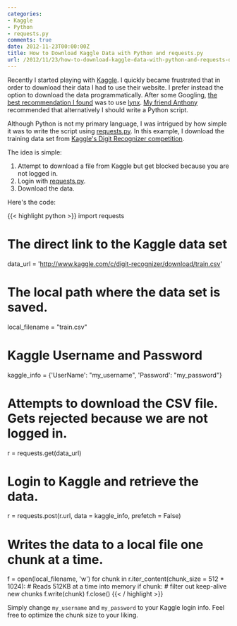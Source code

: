 ```yaml
---
categories:
- Kaggle
- Python
- requests.py
comments: true
date: 2012-11-23T00:00:00Z
title: How to Download Kaggle Data with Python and requests.py
url: /2012/11/23/how-to-download-kaggle-data-with-python-and-requests-dot-py/
---
```


Recently I started playing with [Kaggle](http://kaggle.com). I quickly became frustrated that in order to download their data I had to use their website. I prefer instead the option to download the data programmatically. After some Googling, [the best recommendation I found](http://www.kaggle.com/c/ClaimPredictionChallenge/forums/t/772/downloading-the-data-from-kaggle-to-remote-linux-instance) was to use [lynx](http://en.wikipedia.org/wiki/Lynx_(web_browser)). [My friend Anthony](http://twitter.com/amcclosky) recommended that alternatively I should write a Python script.

Although Python is not my primary language, I was intrigued by how simple it was to write the script using [requests.py](http://docs.python-requests.org/). In this example, I download the training data set from [Kaggle's Digit Recognizer competition](http://www.kaggle.com/c/digit-recognizer/data).

The idea is simple:

1. Attempt to download a file from Kaggle but get blocked because you are not logged in.
2. Login with [requests.py](http://docs.python-requests.org/).
3. Download the data.

Here's the code:

{{< highlight python >}}
import requests

# The direct link to the Kaggle data set
data_url = 'http://www.kaggle.com/c/digit-recognizer/download/train.csv'

# The local path where the data set is saved.
local_filename = "train.csv"

# Kaggle Username and Password
kaggle_info = {'UserName': "my_username", 'Password': "my_password"}

# Attempts to download the CSV file. Gets rejected because we are not logged in.
r = requests.get(data_url)

# Login to Kaggle and retrieve the data.
r = requests.post(r.url, data = kaggle_info, prefetch = False)

# Writes the data to a local file one chunk at a time.
f = open(local_filename, 'w')
for chunk in r.iter_content(chunk_size = 512 * 1024): # Reads 512KB at a time into memory
    if chunk: # filter out keep-alive new chunks
        f.write(chunk)
f.close()
{{< / highlight >}}

Simply change `my_username` and `my_password` to your Kaggle login info. Feel free to optimize the chunk size to your liking.